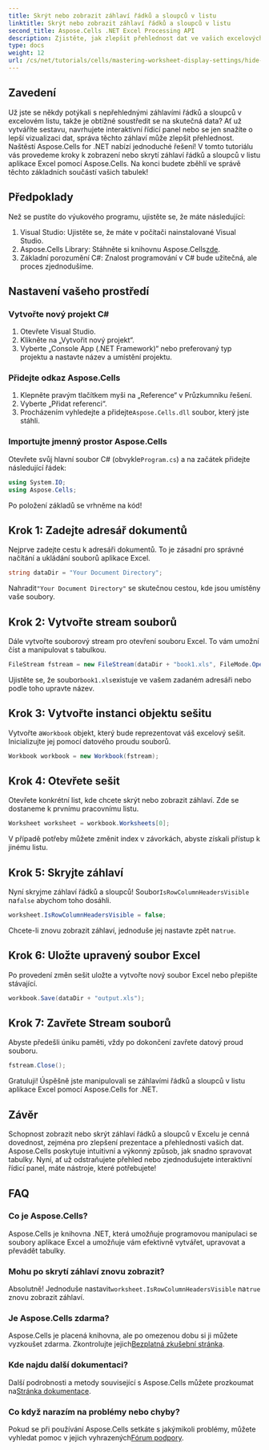 ```yaml
---
title: Skrýt nebo zobrazit záhlaví řádků a sloupců v listu
linktitle: Skrýt nebo zobrazit záhlaví řádků a sloupců v listu
second_title: Aspose.Cells .NET Excel Processing API
description: Zjistěte, jak zlepšit přehlednost dat ve vašich excelových listech efektivním zobrazením nebo skrytím záhlaví řádků a sloupců pomocí knihovny Aspose.Cells pro .NET.
type: docs
weight: 12
url: /cs/net/tutorials/cells/mastering-worksheet-display-settings/hide-display-row-column-headers/
---
```

## Zavedení

Už jste se někdy potýkali s nepřehlednými záhlavími řádků a sloupců v excelovém listu, takže je obtížné soustředit se na skutečná data? Ať už vytváříte sestavu, navrhujete interaktivní řídicí panel nebo se jen snažíte o lepší vizualizaci dat, správa těchto záhlaví může zlepšit přehlednost. Naštěstí Aspose.Cells for .NET nabízí jednoduché řešení! V tomto tutoriálu vás provedeme kroky k zobrazení nebo skrytí záhlaví řádků a sloupců v listu aplikace Excel pomocí Aspose.Cells. Na konci budete zběhlí ve správě těchto základních součástí vašich tabulek!

## Předpoklady

Než se pustíte do výukového programu, ujistěte se, že máte následující:

1. Visual Studio: Ujistěte se, že máte v počítači nainstalované Visual Studio.
2.  Aspose.Cells Library: Stáhněte si knihovnu Aspose.Cells[zde](https://releases.aspose.com/cells/net/).
3. Základní porozumění C#: Znalost programování v C# bude užitečná, ale proces zjednodušíme.

## Nastavení vašeho prostředí

### Vytvořte nový projekt C#

1. Otevřete Visual Studio.
2. Klikněte na „Vytvořit nový projekt“.
3. Vyberte „Console App (.NET Framework)“ nebo preferovaný typ projektu a nastavte název a umístění projektu.

### Přidejte odkaz Aspose.Cells

1. Klepněte pravým tlačítkem myši na „Reference“ v Průzkumníku řešení.
2. Vyberte „Přidat referenci“.
3.  Procházením vyhledejte a přidejte`Aspose.Cells.dll` soubor, který jste stáhli.

### Importujte jmenný prostor Aspose.Cells

 Otevřete svůj hlavní soubor C# (obvykle`Program.cs`) a na začátek přidejte následující řádek:

```csharp
using System.IO;
using Aspose.Cells;
```

Po položení základů se vrhněme na kód!

## Krok 1: Zadejte adresář dokumentů

Nejprve zadejte cestu k adresáři dokumentů. To je zásadní pro správné načítání a ukládání souborů aplikace Excel.

```csharp
string dataDir = "Your Document Directory";
```

 Nahradit`"Your Document Directory"` se skutečnou cestou, kde jsou umístěny vaše soubory.

## Krok 2: Vytvořte stream souborů

Dále vytvořte souborový stream pro otevření souboru Excel. To vám umožní číst a manipulovat s tabulkou.

```csharp
FileStream fstream = new FileStream(dataDir + "book1.xls", FileMode.Open);
```

 Ujistěte se, že soubor`book1.xls`existuje ve vašem zadaném adresáři nebo podle toho upravte název.

## Krok 3: Vytvořte instanci objektu sešitu

 Vytvořte a`Workbook` objekt, který bude reprezentovat váš excelový sešit. Inicializujte jej pomocí datového proudu souborů.

```csharp
Workbook workbook = new Workbook(fstream);
```

## Krok 4: Otevřete sešit

Otevřete konkrétní list, kde chcete skrýt nebo zobrazit záhlaví. Zde se dostaneme k prvnímu pracovnímu listu.

```csharp
Worksheet worksheet = workbook.Worksheets[0];
```

V případě potřeby můžete změnit index v závorkách, abyste získali přístup k jinému listu.

## Krok 5: Skryjte záhlaví

 Nyní skryjme záhlaví řádků a sloupců! Soubor`IsRowColumnHeadersVisible` na`false` abychom toho dosáhli.

```csharp
worksheet.IsRowColumnHeadersVisible = false;
```

 Chcete-li znovu zobrazit záhlaví, jednoduše jej nastavte zpět na`true`.

## Krok 6: Uložte upravený soubor Excel

Po provedení změn sešit uložte a vytvořte nový soubor Excel nebo přepište stávající.

```csharp
workbook.Save(dataDir + "output.xls");
```

## Krok 7: Zavřete Stream souborů

Abyste předešli úniku paměti, vždy po dokončení zavřete datový proud souboru.

```csharp
fstream.Close();
```

Gratuluji! Úspěšně jste manipulovali se záhlavími řádků a sloupců v listu aplikace Excel pomocí Aspose.Cells for .NET.

## Závěr

Schopnost zobrazit nebo skrýt záhlaví řádků a sloupců v Excelu je cenná dovednost, zejména pro zlepšení prezentace a přehlednosti vašich dat. Aspose.Cells poskytuje intuitivní a výkonný způsob, jak snadno spravovat tabulky. Nyní, ať už odstraňujete přehled nebo zjednodušujete interaktivní řídicí panel, máte nástroje, které potřebujete!

## FAQ

### Co je Aspose.Cells?
Aspose.Cells je knihovna .NET, která umožňuje programovou manipulaci se soubory aplikace Excel a umožňuje vám efektivně vytvářet, upravovat a převádět tabulky.

### Mohu po skrytí záhlaví znovu zobrazit?
 Absolutně! Jednoduše nastavit`worksheet.IsRowColumnHeadersVisible` na`true` znovu zobrazit záhlaví.

### Je Aspose.Cells zdarma?
 Aspose.Cells je placená knihovna, ale po omezenou dobu si ji můžete vyzkoušet zdarma. Zkontrolujte jejich[Bezplatná zkušební stránka](https://releases.aspose.com/).

### Kde najdu další dokumentaci?
 Další podrobnosti a metody související s Aspose.Cells můžete prozkoumat na[Stránka dokumentace](https://reference.aspose.com/cells/net/).

### Co když narazím na problémy nebo chyby?
 Pokud se při používání Aspose.Cells setkáte s jakýmikoli problémy, můžete vyhledat pomoc v jejich vyhrazených[Fórum podpory](https://forum.aspose.com/c/cells/9).